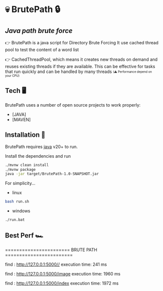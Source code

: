 # 💀 BrutePath 🔒

## _Java path brute force_

👉 BrutePath is a java script for Directory Brute Forcing
It use cached thread pool to test the content of a word list

👉 CachedThreadPool, which means it creates new threads on demand and reuses existing threads if they are available. This can be effective for tasks that run quickly and can be handled by many threads
<sub><sup>(⚠️ Performance depend on your CPU)</sup></sub>

## Tech 🖥️

BrutePath uses a number of open source projects to work properly:

- [JAVA]
- [MAVEN]

## Installation 🚀

BrutePath requires [java](https://www.oracle.com/java/technologies/downloads/) v20+ to run.

Install the dependencies and run

```sh
./mvnw clean install
./mvnw package
java -jar target/BrutePath-1.0-SNAPSHOT.jar
```

For simplicity...

- linux

```sh
bash run.sh
```

- windows

```sh
./run.bat
```

## Best Perf 🏎️

======================= BRUTE PATH ========================

find : http://127.0.0.1:5000//
execution time: 241 ms

find : http://127.0.0.1:5000/image
execution time: 1960 ms

find : http://127.0.0.1:5000/index
execution time: 1972 ms
